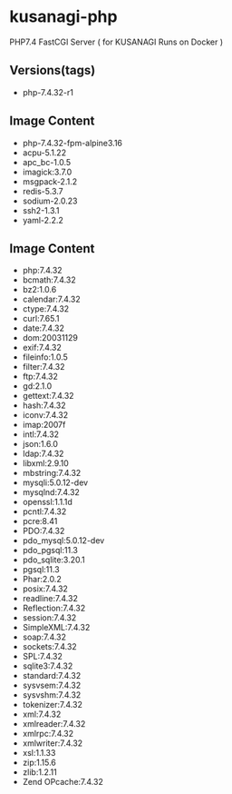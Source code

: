 # kusanagi-php
PHP7.4 FastCGI Server ( for KUSANAGI Runs on Docker )

## Versions(tags)
- php-7.4.32-r1

## Image Content
- php-7.4.32-fpm-alpine3.16
- acpu-5.1.22
- apc_bc-1.0.5
- imagick:3.7.0
- msgpack-2.1.2
- redis-5.3.7
- sodium-2.0.23
- ssh2-1.3.1
- yaml-2.2.2

## Image Content
- php:7.4.32
- bcmath:7.4.32
- bz2:1.0.6
- calendar:7.4.32
- ctype:7.4.32
- curl:7.65.1
- date:7.4.32
- dom:20031129
- exif:7.4.32
- fileinfo:1.0.5
- filter:7.4.32
- ftp:7.4.32
- gd:2.1.0
- gettext:7.4.32
- hash:7.4.32
- iconv:7.4.32
- imap:2007f
- intl:7.4.32
- json:1.6.0
- ldap:7.4.32
- libxml:2.9.10
- mbstring:7.4.32
- mysqli:5.0.12-dev
- mysqlnd:7.4.32
- openssl:1.1.1d
- pcntl:7.4.32
- pcre:8.41
- PDO:7.4.32
- pdo_mysql:5.0.12-dev
- pdo_pgsql:11.3
- pdo_sqlite:3.20.1
- pgsql:11.3
- Phar:2.0.2
- posix:7.4.32
- readline:7.4.32
- Reflection:7.4.32
- session:7.4.32
- SimpleXML:7.4.32
- soap:7.4.32
- sockets:7.4.32
- SPL:7.4.32
- sqlite3:7.4.32
- standard:7.4.32
- sysvsem:7.4.32
- sysvshm:7.4.32
- tokenizer:7.4.32
- xml:7.4.32
- xmlreader:7.4.32
- xmlrpc:7.4.32
- xmlwriter:7.4.32
- xsl:1.1.33
- zip:1.15.6
- zlib:1.2.11
- Zend OPcache:7.4.32

